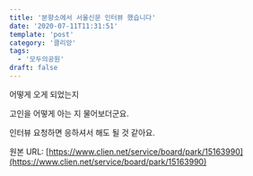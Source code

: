 ```yaml
---
title: '분향소에서 서울신문 인터뷰 했습니다'
date: '2020-07-11T11:31:51'
template: 'post'
category: '클리앙'
tags: 
  - '모두의공원'
draft: false
---
```


어떻게 오게 되었는지

고인을 어떻게 아는 지 물어보더군요.

인터뷰 요청하면 응하셔서 해도 될 것 같아요.

원본 URL: [https://www.clien.net/service/board/park/15163990](https://www.clien.net/service/board/park/15163990)